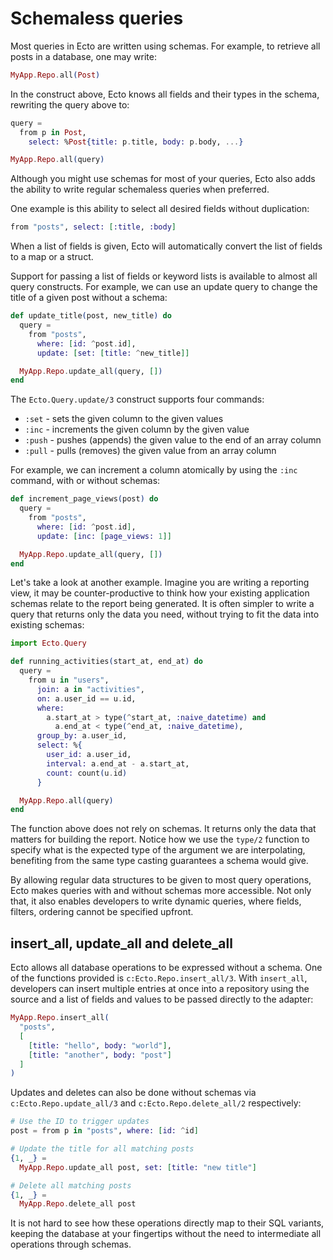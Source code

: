 # Schemaless queries

Most queries in Ecto are written using schemas. For example, to retrieve all posts in a database, one may write:

```elixir
MyApp.Repo.all(Post)
```

In the construct above, Ecto knows all fields and their types in the schema, rewriting the query above to:

```elixir
query =
  from p in Post,
    select: %Post{title: p.title, body: p.body, ...}

MyApp.Repo.all(query)
```

Although you might use schemas for most of your queries, Ecto also adds the ability to write regular schemaless queries when preferred.

One example is this ability to select all desired fields without duplication:

```elixir
from "posts", select: [:title, :body]
```

When a list of fields is given, Ecto will automatically convert the list of fields to a map or a struct.

Support for passing a list of fields or keyword lists is available to almost all query constructs. For example, we can use an update query to change the title of a given post without a schema:

```elixir
def update_title(post, new_title) do
  query =
    from "posts",
      where: [id: ^post.id],
      update: [set: [title: ^new_title]]

  MyApp.Repo.update_all(query, [])
end
```

The `Ecto.Query.update/3` construct supports four commands:

  * `:set` - sets the given column to the given values
  * `:inc` - increments the given column by the given value
  * `:push` - pushes (appends) the given value to the end of an array column
  * `:pull` - pulls (removes) the given value from an array column

For example, we can increment a column atomically by using the `:inc` command, with or without schemas:

```elixir
def increment_page_views(post) do
  query =
    from "posts",
      where: [id: ^post.id],
      update: [inc: [page_views: 1]]

  MyApp.Repo.update_all(query, [])
end
```

Let's take a look at another example. Imagine you are writing a reporting view, it may be counter-productive to think how your existing application schemas relate to the report being generated. It is often simpler to write a query that returns only the data you need, without trying to fit the data into existing schemas:

```elixir
import Ecto.Query

def running_activities(start_at, end_at) do
  query =
    from u in "users",
      join: a in "activities",
      on: a.user_id == u.id,
      where:
        a.start_at > type(^start_at, :naive_datetime) and
          a.end_at < type(^end_at, :naive_datetime),
      group_by: a.user_id,
      select: %{
        user_id: a.user_id,
        interval: a.end_at - a.start_at,
        count: count(u.id)
      }

  MyApp.Repo.all(query)
end
```

The function above does not rely on schemas. It returns only the data that matters for building the report. Notice how we use the `type/2` function to specify what is the expected type of the argument we are interpolating, benefiting from the same type casting guarantees a schema would give.

By allowing regular data structures to be given to most query operations, Ecto makes queries with and without schemas more accessible. Not only that, it also enables developers to write dynamic queries, where fields, filters, ordering cannot be specified upfront.

## insert_all, update_all and delete_all

Ecto allows all database operations to be expressed without a schema. One of the functions provided is `c:Ecto.Repo.insert_all/3`. With `insert_all`, developers can insert multiple entries at once into a repository using the source and a list of fields and values to be passed directly to the adapter:

```elixir
MyApp.Repo.insert_all(
  "posts",
  [
    [title: "hello", body: "world"],
    [title: "another", body: "post"]
  ]
)
```

Updates and deletes can also be done without schemas via `c:Ecto.Repo.update_all/3` and `c:Ecto.Repo.delete_all/2` respectively:

```elixir
# Use the ID to trigger updates
post = from p in "posts", where: [id: ^id]

# Update the title for all matching posts
{1, _} =
  MyApp.Repo.update_all post, set: [title: "new title"]

# Delete all matching posts
{1, _} =
  MyApp.Repo.delete_all post
```

It is not hard to see how these operations directly map to their SQL variants, keeping the database at your fingertips without the need to intermediate all operations through schemas.
